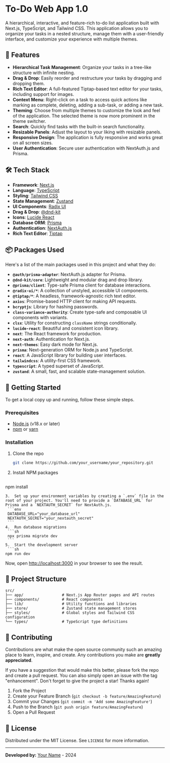 # To-Do Web App 1.0

A hierarchical, interactive, and feature-rich to-do list application built with Next.js, TypeScript, and Tailwind CSS. This application allows you to organize your tasks in a nested structure, manage them with a user-friendly interface, and customize your experience with multiple themes.

## 🚀 Features

-   **Hierarchical Task Management**: Organize your tasks in a tree-like structure with infinite nesting.
-   **Drag & Drop**: Easily reorder and restructure your tasks by dragging and dropping them.
-   **Rich Text Editor**: A full-featured Tiptap-based text editor for your tasks, including support for images.
-   **Context Menu**: Right-click on a task to access quick actions like marking as complete, deleting, adding a sub-task, or adding a new task.
-   **Theming**: Choose from multiple themes to customize the look and feel of the application. The selected theme is now more prominent in the theme switcher.
-   **Search**: Quickly find tasks with the built-in search functionality.
-   **Resizable Panels**: Adjust the layout to your liking with resizable panels.
-   **Responsive Design**: The application is fully responsive and works great on all screen sizes.
-   **User Authentication**: Secure user authentication with NextAuth.js and Prisma.

## 🛠️ Tech Stack

-   **Framework**: [Next.js](https://nextjs.org/)
-   **Language**: [TypeScript](https://www.typescriptlang.org/)
-   **Styling**: [Tailwind CSS](https://tailwindcss.com/)
-   **State Management**: [Zustand](https://github.com/pmndrs/zustand)
-   **UI Components**: [Radix UI](https://www.radix-ui.com/)
-   **Drag & Drop**: [@dnd-kit](https://dndkit.com/)
-   **Icons**: [Lucide React](https://lucide.dev/)
-   **Database ORM**: [Prisma](https://www.prisma.io/)
-   **Authentication**: [NextAuth.js](https://next-auth.js.org/)
-   **Rich Text Editor**: [Tiptap](https://tiptap.dev/)

## 📦 Packages Used

Here's a list of the main packages used in this project and what they do:

-   **`@auth/prisma-adapter`**: NextAuth.js adapter for Prisma.
-   **`@dnd-kit/core`**: Lightweight and modular drag and drop library.
-   **`@prisma/client`**: Type-safe Prisma client for database interactions.
-   **`@radix-ui/*`**: A collection of unstyled, accessible UI components.
-   **`@tiptap/*`**: A headless, framework-agnostic rich text editor.
-   **`axios`**: Promise-based HTTP client for making API requests.
-   **`bcryptjs`**: Library for hashing passwords.
-   **`class-variance-authority`**: Create type-safe and composable UI components with variants.
-   **`clsx`**: Utility for constructing `className` strings conditionally.
-   **`lucide-react`**: Beautiful and consistent icon library.
-   **`next`**: The React framework for production.
-   **`next-auth`**: Authentication for Next.js.
-   **`next-themes`**: Easy dark mode for Next.js.
-   **`prisma`**: Next-generation ORM for Node.js and TypeScript.
-   **`react`**: A JavaScript library for building user interfaces.
-   **`tailwindcss`**: A utility-first CSS framework.
-   **`typescript`**: A typed superset of JavaScript.
-   **`zustand`**: A small, fast, and scalable state-management solution.

## 🏁 Getting Started

To get a local copy up and running, follow these simple steps.

### Prerequisites

-   [Node.js](https://nodejs.org/en/) (v18.x or later)
-   [npm](https://www.npmjs.com/) or [yarn](https://yarnpkg.com/)

### Installation

1.  Clone the repo
    ```sh
    git clone https://github.com/your_username/your_repository.git
    ```
2.  Install NPM packages
    ```sh
   npm install
   ```
3.  Set up your environment variables by creating a `.env` file in the root of your project. You'll need to provide a `DATABASE_URL` for Prisma and a `NEXTAUTH_SECRET` for NextAuth.js.
    ```env
    DATABASE_URL="your_database_url"
    NEXTAUTH_SECRET="your_nextauth_secret"
    ```
4.  Run database migrations
    ```sh
    npx prisma migrate dev
    ```
5.  Start the development server
    ```sh
   npm run dev
   ```

Now, open [http://localhost:3000](http://localhost:3000) in your browser to see the result.

## 📂 Project Structure

```
src/
├── app/                 # Next.js App Router pages and API routes
├── components/          # React components
├── lib/                 # Utility functions and libraries
├── store/               # Zustand state management stores
├── styles/              # Global styles and Tailwind CSS configuration
└── types/               # TypeScript type definitions
```

## 🤝 Contributing

Contributions are what make the open source community such an amazing place to learn, inspire, and create. Any contributions you make are **greatly appreciated**.

If you have a suggestion that would make this better, please fork the repo and create a pull request. You can also simply open an issue with the tag "enhancement".
Don't forget to give the project a star! Thanks again!

1.  Fork the Project
2.  Create your Feature Branch (`git checkout -b feature/AmazingFeature`)
3.  Commit your Changes (`git commit -m 'Add some AmazingFeature'`)
4.  Push to the Branch (`git push origin feature/AmazingFeature`)
5.  Open a Pull Request

## 📝 License

Distributed under the MIT License. See `LICENSE` for more information.

---

**Developed by:** [Your Name](https://github.com/your_username) - 2024 
